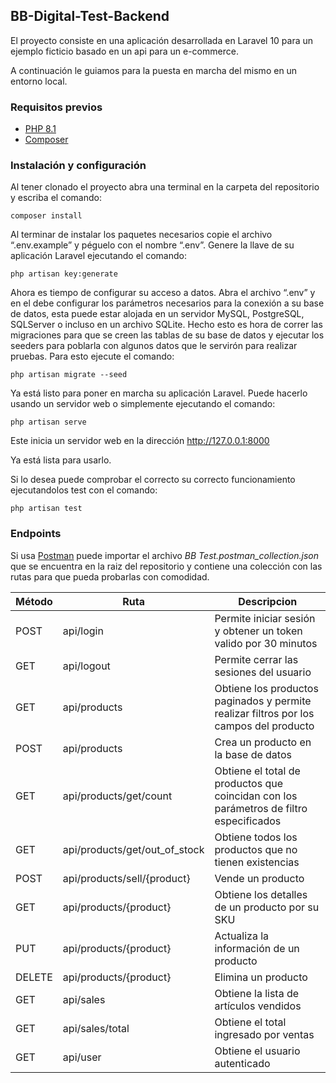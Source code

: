 ## BB-Digital-Test-Backend

El proyecto consiste en una aplicación desarrollada en Laravel 10 para un ejemplo ficticio basado en un api para un
e-commerce.

A continuación le guiamos para la puesta en marcha del mismo en un entorno local.

### Requisitos previos

- [PHP 8.1](https://www.php.net/downloads.php)
- [Composer](http://getcomposer.org)

### Instalación y configuración

Al tener clonado el proyecto abra una terminal en la carpeta del repositorio y escriba el comando:

    composer install

Al terminar de instalar los paquetes necesarios copie el archivo “.env.example” y péguelo con el nombre “.env”. Genere
la llave de su aplicación Laravel ejecutando el comando:

    php artisan key:generate

Ahora es tiempo de configurar su acceso a datos. Abra el archivo “.env” y en el debe configurar los parámetros
necesarios para la conexión a su base de datos, esta puede estar alojada en un servidor MySQL, PostgreSQL, SQLServer o
incluso en un archivo SQLite. Hecho esto es hora de correr las migraciones para que se creen las tablas de su base de
datos y ejecutar los seeders para poblarla con algunos datos que le servirón para realizar pruebas. Para esto ejecute el
comando:

    php artisan migrate --seed

Ya está listo para poner en marcha su aplicación Laravel. Puede hacerlo usando un servidor web o simplemente ejecutando
el comando:

    php artisan serve

Este inicia un servidor web en la dirección http://127.0.0.1:8000

Ya está lista para usarlo.

Si lo desea puede comprobar el correcto su correcto funcionamiento ejecutandolos test con el comando:

    php artisan test

### Endpoints

Si usa [Postman](https://www.postman.com/downloads/) puede importar el archivo *BB Test.postman_collection.json* que se encuentra en la raiz del repositorio y contiene una colección con las rutas para que pueda probarlas con comodidad.

| Método|Ruta|Descripcion   |  
|---|---|---|
|POST|   api/login |  Permite iniciar sesión y obtener un token valido por 30 minutos
|GET|    api/logout | Permite cerrar las sesiones del usuario
|GET|    api/products  |  Obtiene los productos paginados y permite realizar filtros por los campos del producto
|POST|   api/products  |  Crea un producto en la base de datos
|GET| api/products/get/count | Obtiene el total de productos que coincidan con los parámetros de filtro especificados
|GET| api/products/get/out_of_stock  | Obtiene todos los productos que no tienen existencias
|POST|    api/products/sell/{product}| Vende un producto
|GET| api/products/{product} | Obtiene los detalles de un producto por su SKU
|PUT| api/products/{product} | Actualiza la información de un producto
|DELETE|  api/products/{product} | Elimina un producto
|GET| api/sales  | Obtiene la lista de artículos vendidos
|GET| api/sales/total | Obtiene el total ingresado por ventas
|GET| api/user |   Obtiene el usuario autenticado


